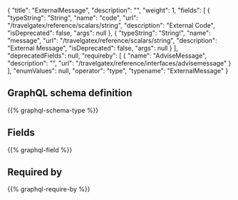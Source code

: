 {
  "title": "ExternalMessage",
  "description": "",
  "weight": 1,
  "fields": [
    {
      "typeString": "String",
      "name": "code",
      "url": "/travelgatex/reference/scalars/string",
      "description": "External Code",
      "isDeprecated": false,
      "args": null
    },
    {
      "typeString": "String!",
      "name": "message",
      "url": "/travelgatex/reference/scalars/string",
      "description": "External Message",
      "isDeprecated": false,
      "args": null
    }
  ],
  "deprecatedFields": null,
  "requireby": [
    {
      "name": "AdviseMessage",
      "description": "",
      "url": "/travelgatex/reference/interfaces/advisemessage"
    }
  ],
  "enumValues": null,
  "operator": "type",
  "typename": "ExternalMessage"
}
## GraphQL schema definition

{{% graphql-schema-type %}}

## Fields

{{% graphql-field %}}

## Required by

{{% graphql-require-by %}}
